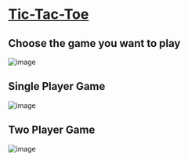 # [Tic-Tac-Toe](https://mitushi-23.github.io/Tic-Tac-Toe/index.html)

## Choose the game you want to play
![image](https://user-images.githubusercontent.com/83106116/142752705-0ae44c5a-62bd-4df0-b6eb-fc761189e419.png)

## Single Player Game
![image](https://user-images.githubusercontent.com/83106116/142752730-89a6d934-8efc-4c70-80b9-34ced76cc97b.png)

## Two Player Game
![image](https://user-images.githubusercontent.com/83106116/142752752-a0547c23-95f5-4f98-a1fa-86968e071b88.png)
